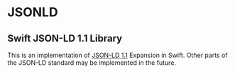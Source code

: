 # JSONLD
## Swift JSON-LD 1.1 Library

This is an implementation of [JSON-LD 1.1][jld] Expansion in Swift.
Other parts of the JSON-LD standard may be implemented in the future.

[jld]: https://www.w3.org/TR/json-ld-api/
